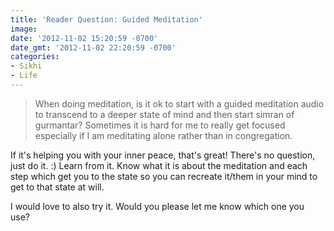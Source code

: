 ```yaml
---
title: 'Reader Question: Guided Meditation'
image: 
date: '2012-11-02 15:20:59 -0700'
date_gmt: '2012-11-02 22:20:59 -0700'
categories:
- Sikhi
- Life
---
```

<blockquote>When doing meditation, is it ok to start with a guided meditation audio to transcend to a deeper state of mind and then start simran of gurmantar? Sometimes it is hard for me to really get focused especially if I am meditating alone rather than in congregation.</blockquote>
<p>If it's helping you with your inner peace, that's great! There's no question, just do it. :) Learn from it. Know what it is about the meditation and each step which get you to the state so you can recreate it/them in your mind to get to that state at will.</p>
<p>I would love to also try it. Would you please let me know which one you use?</p>
